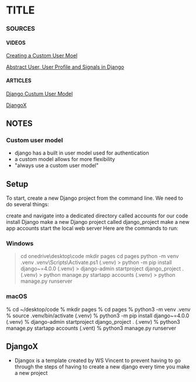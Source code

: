 # TITLE

### SOURCES
#### VIDEOS
[Creating a Custom User Moel](https://www.youtube.com/watch?v=eCeRC7E8Z7Y&t=59s)

[Abstract User, User Profile and Signals in Django](https://www.youtube.com/watch?v=EudKs1HPUfE)
[]()

#### ARTICLES
[Django Custum User Model](https://learndjango.com/tutorials/django-custom-user-model)

[DjangoX](https://github.com/wsvincent/djangox)
[]()

## NOTES
### Custom user model

- django has a built in user model used for authentication 
- a custom model allows for more flexibility
- "always use a custom user model"
## Setup
To start, create a new Django project from the command line. We need to do several things:

create and navigate into a dedicated directory called accounts for our code
install Django
make a new Django project called django_project
make a new app accounts
start the local web server
Here are the commands to run:

### Windows
> cd onedrive\desktop\code
> mkdir pages
> cd pages
> python -m venv .venv
> .venv\Scripts\Activate.ps1
(.venv) > python -m pip install django~=4.0.0
(.venv) > django-admin startproject django_project .
(.venv) > python manage.py startapp accounts
(.venv) > python manage.py runserver

### macOS
% cd ~/desktop/code
% mkdir pages
% cd pages
% python3 -m venv .venv
% source .venv/bin/activate
(.venv) % python3 -m pip install django~=4.0.0
(.venv) % django-admin startproject django_project .
(.venv) % python3 manage.py startapp accounts
(.vent) % python3 manage.py runserver


## DjangoX
- Djangox is a template created by WS Vincent to prevent having to go through the steps of having to create a new django every time you make a new project